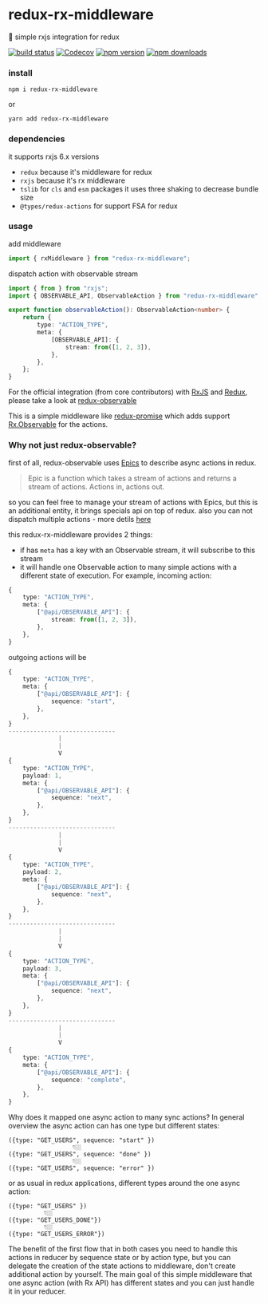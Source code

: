 # redux-rx-middleware

🤪 simple rxjs integration for redux

[![build status](https://img.shields.io/travis/AndreyUtka/redux-rx-middleware/master.svg?style=flat-square)](https://travis-ci.org/AndreyUtka/redux-rx-middleware)
[![Codecov](https://img.shields.io/codecov/c/github/AndreyUtka/redux-rx-middleware.svg?style=flat-square)](https://codecov.io/gh/AndreyUtka/redux-rx-middleware)
[![npm version](https://img.shields.io/npm/v/redux-rx-middleware.svg?style=flat-square)](https://www.npmjs.com/package/redux-rx-middleware)
[![npm downloads](https://img.shields.io/npm/dm/redux-rx-middleware.svg?style=flat-square)](https://www.npmjs.com/package/redux-rx-middleware)

### install

`npm i redux-rx-middleware`

or

`yarn add redux-rx-middleware`

### dependencies

it supports rxjs 6.x versions

- `redux` because it's middleware for redux
- `rxjs` because it's rx middleware
- `tslib` for `cls` and `esm` packages it uses three shaking to decrease bundle size
- `@types/redux-actions` for support FSA for redux

### usage

add middleware

```typescript
import { rxMiddleware } from "redux-rx-middleware";
```
dispatch action with observable stream
```typescript
import { from } from "rxjs";
import { OBSERVABLE_API, ObservableAction } from "redux-rx-middleware";

export function observableAction(): ObservableAction<number> {
    return {
        type: "ACTION_TYPE",
        meta: {
            [OBSERVABLE_API]: {
                stream: from([1, 2, 3]),
            },
        },
    };
}
```

For the official integration (from core contributors) with [RxJS](http://reactivex.io/rxjs/) and [Redux](https://redux.js.org/), please take a look at [redux-observable](https://redux-observable.js.org)

This is a simple middleware like [redux-promise](https://github.com/redux-utilities/redux-promise) which adds support [Rx.Observable](http://reactivex.io/rxjs/class/es6/Observable.js~Observable.html) for the actions.

### Why not just redux-observable?

first of all, redux-observable uses [Epics](https://redux-observable.js.org/docs/basics/Epics.html) to describe async actions in redux.

> Epic is a function which takes a stream of actions and returns a stream of actions. Actions in, actions out.

so you can feel free to manage your stream of actions with Epics, but this is an additional entity, it brings specials api on top of redux.
also you can not dispatch multiple actions - more detils [here](https://github.com/redux-observable/redux-observable/issues/62)

this redux-rx-middleware provides 2 things:

*   if has `meta` has a key with an Observable stream, it will subscribe to this stream
*   it will handle one Observable action to many simple actions with a different state of execution. For example, incoming action:

```typescript
{
    type: "ACTION_TYPE",
    meta: {
        ["@api/OBSERVABLE_API"]: {
            stream: from([1, 2, 3]),
        },
    },
}
```

outgoing actions will be

```typescript
{
    type: "ACTION_TYPE",
    meta: {
        ["@api/OBSERVABLE_API"]: {
            sequence: "start",
        },
    },
}
------------------------------
              |
              |
              V
{
    type: "ACTION_TYPE",
    payload: 1,
    meta: {
        ["@api/OBSERVABLE_API"]: {
            sequence: "next",
        },
    },
}
------------------------------
              |
              |
              V
{
    type: "ACTION_TYPE",
    payload: 2,
    meta: {
        ["@api/OBSERVABLE_API"]: {
            sequence: "next",
        },
    },
}
------------------------------
              |
              |
              V
{
    type: "ACTION_TYPE",
    payload: 3,
    meta: {
        ["@api/OBSERVABLE_API"]: {
            sequence: "next",
        },
    },
}
------------------------------
              |
              |
              V
{
    type: "ACTION_TYPE",
    meta: {
        ["@api/OBSERVABLE_API"]: {
            sequence: "complete",
        },
    },
}
```

Why does it mapped one async action to many sync actions? In general overview the async action can has one type but different states:

```
({type: "GET_USERS", sequence: "start" })
                  👇🏼
({type: "GET_USERS", sequence: "done" })
                  👇🏼
({type: "GET_USERS", sequence: "error" })
```

or as usual in redux applications, different types around the one async action:

```
({type: "GET_USERS" })
          👇🏼
({type: "GET_USERS_DONE"})
          👇🏼
({type: "GET_USERS_ERROR"})
```

The benefit of the first flow that in both cases you need to handle this actions in reducer by sequence state or by action type, but you can delegate the creation of the state actions to middleware, don't create additional action by yourself. The main goal of this simple middleware that one async action (with Rx API) has different states and you can just handle it in your reducer.
